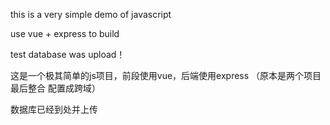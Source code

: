 this is a very simple demo of javascript   

use vue + express to build

test database was upload！

这是一个极其简单的js项目，前段使用vue，后端使用express （原本是两个项目  最后整合 配置成跨域）

数据库已经到处并上传  
